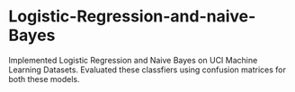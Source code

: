 # Logistic-Regression-and-naive-Bayes
Implemented  Logistic Regression and Naive Bayes on UCI Machine Learning Datasets. 
Evaluated these classfiers using confusion matrices for both these models. 
